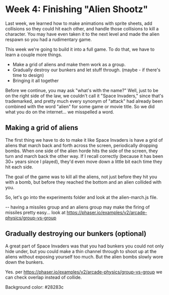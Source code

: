 # Week 4: Finishing "Alien Shootz"

Last week, we learned how to make animations with sprite sheets, add collisions so they could hit each other, and handle those collisions to kill a character. You may have even taken it to the next level and made the alien respawn so you had a rudimentary game.

This week we're going to build it into a full game. To do that, we have to learn a couple more things.

- Make a grid of aliens and make them work as a group.
- Gradually destroy our bunkers and let stuff through. (maybe - if there's time to design)
- Bringing it all together

Before we continue, you may ask "what's with the name?" Well, just to be on the right side of the law, we couldn't call it "Space Invaders," since that's trademarked, and pretty much every synonym of "attack" had already been combined with the word "alien" for some game or movie title. So we did what you do on the internet... we misspelled a word. 

## Making a grid of aliens

The first thing we have to do to make it like Space Invaders is have a grid of aliens that march back and forth across the screen, periodically dropping bombs. When one side of the alien horde hits the side of the screen, they turn and march back the other way. If I recall correctly (because it has been 30+ years since I played), they'd even move down a little bit each time they hit each side.

The goal of the game was to kill all the aliens, not just before they hit you with a bomb, but before they reached the bottom and an alien collided with you.

So, let's go into the experiments folder and look at the alien-march.js file.

-- having a missiles group and an aliens group may make the firing of missiles pretty easy... look at https://phaser.io/examples/v2/arcade-physics/group-vs-group

## Gradually destroying our bunkers (optional)

A great part of Space Invaders was that you had bunkers you could not only hide under, but you could make a thin channel through to shoot up at the aliens without exposing yourself too much. But the alien bombs slowly wore down the bunkers. 

Yes. per https://phaser.io/examples/v2/arcade-physics/group-vs-group we  can check overlap instead of collide. 

Background color: #28283c